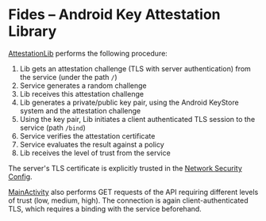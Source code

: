 # Fides – Android Key Attestation Library

[AttestationLib](./lib/src/main/java/com/example/lib/AttestationLib.kt) performs the following procedure:
 1. Lib gets an attestation challenge (TLS with server authentication) from the service (under the path `/`)
 2. Service generates a random challenge
 3. Lib receives this attestation challenge
 4. Lib generates a private/public key pair, using the Android KeyStore system and the attestation challenge
 5. Using the key pair, Lib initiates a client authenticated TLS session to the service (path `/bind`)
 6. Service verifies the attestation certificate
 7. Service evaluates the result against a policy
 8. Lib receives the level of trust from the service

The server's TLS certificate is explicitly trusted in the [Network Security Config](./app/src/main/res/xml/network_security_config.xml).

[MainActivity](./app/src/main/java/com/example/trustedapplication/MainActivity.kt) also performs GET requests of the API requiring different levels of trust (low, medium, high). The connection is again client-authenticated TLS, which requires a binding with the service beforehand.
